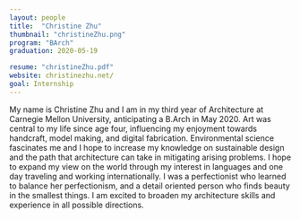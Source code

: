 ```yaml
---
layout: people
title:  "Christine Zhu"
thumbnail: "christineZhu.png"
program: "BArch"
graduation: 2020-05-19

resume: "christineZhu.pdf"
website: christinezhu.net/
goal: Internship
---
```


​My name is Christine Zhu and I am in my third year of Architecture at Carnegie Mellon University, anticipating a B.Arch in May 2020. Art was central to my life since age four, influencing my enjoyment towards handcraft, model making, and digital fabrication. Environmental science fascinates me and I hope to increase my knowledge on sustainable design and the path that architecture can take in mitigating arising problems. I hope to expand my view on the world through my interest in languages and one day traveling and working internationally. I was a perfectionist who learned to balance her perfectionism, and a detail oriented person who finds beauty in the smallest things. I am excited to broaden my architecture skills and experience in all possible directions.
